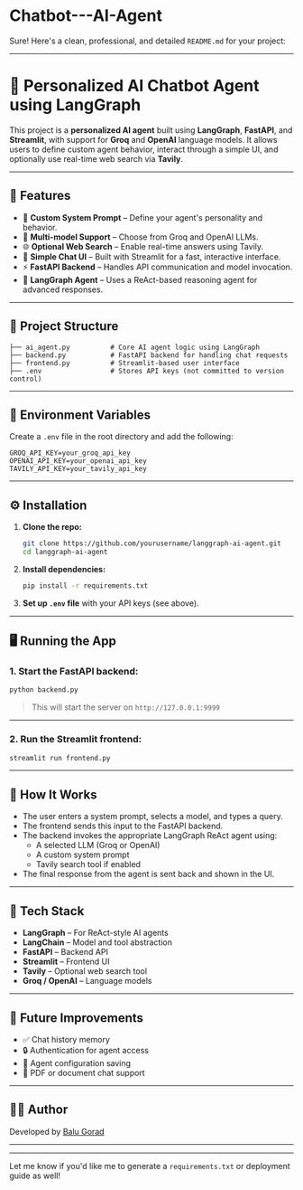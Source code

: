 # Chatbot---AI-Agent
Sure! Here's a clean, professional, and detailed `README.md` for your project:

---

# 🤖 Personalized AI Chatbot Agent using LangGraph

This project is a **personalized AI agent** built using **LangGraph**, **FastAPI**, and **Streamlit**, with support for **Groq** and **OpenAI** language models. It allows users to define custom agent behavior, interact through a simple UI, and optionally use real-time web search via **Tavily**.

---

## 🚀 Features

- 🔧 **Custom System Prompt** – Define your agent's personality and behavior.
- 🧠 **Multi-model Support** – Choose from Groq and OpenAI LLMs.
- 🌐 **Optional Web Search** – Enable real-time answers using Tavily.
- 💬 **Simple Chat UI** – Built with Streamlit for a fast, interactive interface.
- ⚡ **FastAPI Backend** – Handles API communication and model invocation.
- 🧩 **LangGraph Agent** – Uses a ReAct-based reasoning agent for advanced responses.

---

## 📁 Project Structure

```
├── ai_agent.py          # Core AI agent logic using LangGraph
├── backend.py           # FastAPI backend for handling chat requests
├── frontend.py          # Streamlit-based user interface
├── .env                 # Stores API keys (not committed to version control)
```

---

## 🔐 Environment Variables

Create a `.env` file in the root directory and add the following:

```env
GROQ_API_KEY=your_groq_api_key
OPENAI_API_KEY=your_openai_api_key
TAVILY_API_KEY=your_tavily_api_key
```

---

## ⚙️ Installation

1. **Clone the repo:**
   ```bash
   git clone https://github.com/yourusername/langgraph-ai-agent.git
   cd langgraph-ai-agent
   ```

2. **Install dependencies:**
   ```bash
   pip install -r requirements.txt
   ```

3. **Set up `.env` file** with your API keys (see above).

---

## 🖥️ Running the App

### 1. Start the FastAPI backend:
```bash
python backend.py
```
> This will start the server on `http://127.0.0.1:9999`

---

### 2. Run the Streamlit frontend:
```bash
streamlit run frontend.py
```

---

## 🧠 How It Works

- The user enters a system prompt, selects a model, and types a query.
- The frontend sends this input to the FastAPI backend.
- The backend invokes the appropriate LangGraph ReAct agent using:
  - A selected LLM (Groq or OpenAI)
  - A custom system prompt
  - Tavily search tool if enabled
- The final response from the agent is sent back and shown in the UI.

---

## 🧰 Tech Stack

- **LangGraph** – For ReAct-style AI agents
- **LangChain** – Model and tool abstraction
- **FastAPI** – Backend API
- **Streamlit** – Frontend UI
- **Tavily** – Optional web search tool
- **Groq / OpenAI** – Language models

---

## 📌 Future Improvements

- ✅ Chat history memory
- 🔒 Authentication for agent access
- 💾 Agent configuration saving
- 📄 PDF or document chat support

---

## 🧑‍💻 Author

Developed by [Balu Gorad]([https://your-website-or-linkedin.com](https://www.linkedin.com/in/balugorad/))

---



---

Let me know if you'd like me to generate a `requirements.txt` or deployment guide as well!
